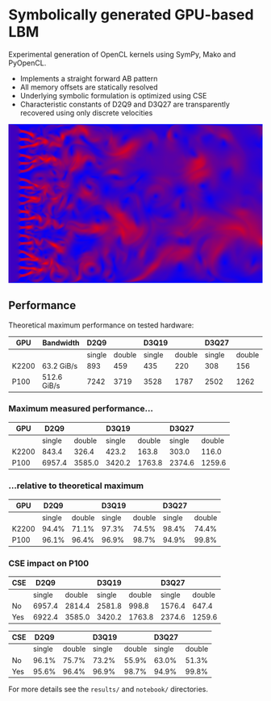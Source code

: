# Symbolically generated GPU-based LBM

Experimental generation of OpenCL kernels using SymPy, Mako and PyOpenCL.

* Implements a straight forward AB pattern
* All memory offsets are statically resolved
* Underlying symbolic formulation is optimized using CSE
* Characteristic constants of D2Q9 and D3Q27 are transparently recovered using only discrete velocities

![Screenshot of real-time OpenGL visualization](channel_2d_gl_interop.png)

## Performance

Theoretical maximum performance on tested hardware:

| GPU    | Bandwidth   | D2Q9   | &nbsp; | D3Q19  | &nbsp; | D3Q27  | &nbsp; | 
| ------ | ----------- | ------ | ------ | ------ | ------ | ------ | ------ |
| &nbsp; | &nbsp;      | single | double | single | double | single | double | 
| K2200  | 63.2 GiB/s  | 893    | 459    | 435    |  220   |  308   | 156    |
| P100   | 512.6 GiB/s | 7242   | 3719   | 3528   | 1787   | 2502   | 1262   |

### Maximum measured performance...

| GPU    | D2Q9   | &nbsp; | D3Q19  | &nbsp; | D3Q27  | &nbsp; |
| ------ | ------ | ------ | ------ | ------ | ------ | ------ |
| &nbsp; | single | double | single | double | single | double |
| K2200  | 843.4  | 326.4  | 423.2  | 163.8  | 303.0  | 116.0  |
| P100   | 6957.4 | 3585.0 | 3420.2 | 1763.8 | 2374.6 | 1259.6 |

### ...relative to theoretical maximum

| GPU    | D2Q9   | &nbsp; | D3Q19  | &nbsp; | D3Q27  | &nbsp; |
| ------ | ------ | ------ | ------ | ------ | ------ | ------ |
| &nbsp; | single | double | single | double | single | double |
| K2200  | 94.4%  | 71.1%  | 97.3%  | 74.5%  | 98.4%  | 74.4%  |
| P100   | 96.1%  | 96.4%  | 96.9%  | 98.7%  | 94.9%  | 99.8%  |

### CSE impact on P100

| CSE    | D2Q9   | &nbsp; | D3Q19  | &nbsp; | D3Q27  | &nbsp; |
| ------ | ------ | ------ | ------ | ------ | ------ | ------ |
| &nbsp; | single | double | single | double | single | double |
| No     | 6957.4 | 2814.4 | 2581.8 |  998.8 | 1576.4 |  647.4 |
| Yes    | 6922.4 | 3585.0 | 3420.2 | 1763.8 | 2374.6 | 1259.6 |

| CSE    | D2Q9   | &nbsp; | D3Q19  | &nbsp; | D3Q27  | &nbsp; |
| ------ | ------ | ------ | ------ | ------ | ------ | ------ |
| &nbsp; | single | double | single | double | single | double |
| No     | 96.1%  | 75.7%  | 73.2%  | 55.9%  | 63.0%  | 51.3%  |
| Yes    | 95.6%  | 96.4%  | 96.9%  | 98.7%  | 94.9%  | 99.8%  |

For more details see the `results/` and `notebook/` directories.

